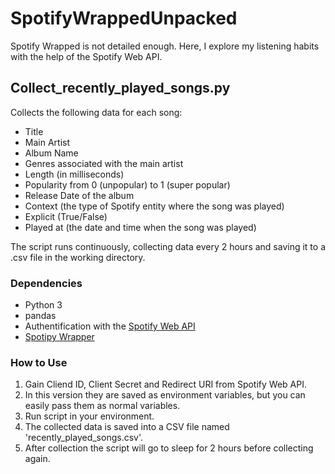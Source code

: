 # SpotifyWrappedUnpacked
Spotify Wrapped is not detailed enough. Here, I explore my listening habits with the help of the Spotify Web API.

## Collect_recently_played_songs.py
Collects the following data for each song:

- Title
- Main Artist
- Album Name
- Genres associated with the main artist
- Length (in milliseconds)
- Popularity from 0 (unpopular) to 1 (super popular)
- Release Date of the album
- Context (the type of Spotify entity where the song was played)
- Explicit (True/False)
- Played at (the date and time when the song was played)

The script runs continuously, collecting data every 2 hours and saving it to a .csv file in the working directory.

### Dependencies
- Python 3
- pandas
- Authentification with the [Spotify Web API](https://developer.spotify.com/documentation/web-api)
- [Spotipy Wrapper](https://spotipy.readthedocs.io/en/2.22.1/)

### How to Use
1. Gain Cliend ID, Client Secret and Redirect URI from Spotify Web API.
2. In this version they are saved as environment variables, but you can easily pass them as normal variables.
3. Run script in your environment.
4. The collected data is saved into a CSV file named 'recently_played_songs.csv'.
5. After collection the script will go to sleep for 2 hours before collecting again.
